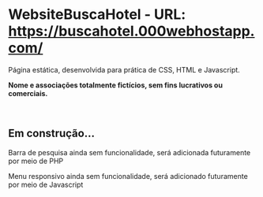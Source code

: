 # WebsiteBuscaHotel - URL: https://buscahotel.000webhostapp.com/

<p>Página estática, desenvolvida para prática de CSS, HTML e Javascript. <br></p>
<p><strong>Nome e associações totalmente fictícios, sem fins lucrativos ou comerciais.</strong></p><br>

<h2>Em construção...</h2>
<p>Barra de pesquisa ainda sem funcionalidade, será adicionada futuramente por meio de PHP</p>
<p>Menu responsivo ainda sem funcionalidade, será adicionado futuramente por meio de Javascript</p>
